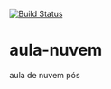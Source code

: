 [![Build Status](https://travis-ci.org/johanpedroo/aula-nuvem.svg?branch=master)](https://travis-ci.org/johanpedroo/aula-nuvem)
# aula-nuvem
aula de nuvem pós
